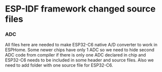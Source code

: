 # ESP-IDF framework changed source files

### ADC

All files here are needed to make ESP32-C6 native A/D converter to work in ESPHome. Some newer chips have only 1 ADC so we need to hide second ADC code from compiler if there is only one ADC declared in chip and ESP32-C6 needs to be included in some header and source files. Also we need to add folder with one source file for ESP32-C6.
